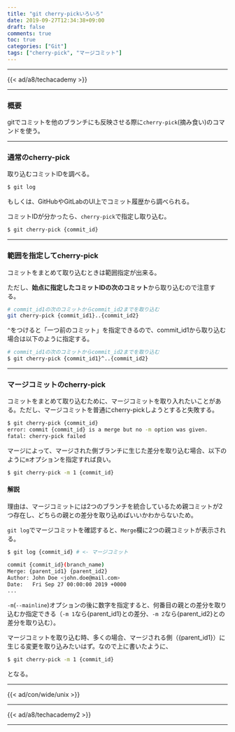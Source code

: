 ```yaml
---
title: "git cherry-pickいろいろ"
date: 2019-09-27T12:34:38+09:00
draft: false
comments: true
toc: true
categories: ["Git"]
tags: ["cherry-pick", "マージコミット"]
---
```


<!--more-->

---

{{< ad/a8/techacademy >}}

---

### 概要

gitでコミットを他のブランチにも反映させる際に`cherry-pick`(摘み食い)のコマンドを使う。

---

### 通常のcherry-pick

取り込むコミットIDを調べる。

```sh
$ git log
```

もしくは、GitHubやGitLabのUI上でコミット履歴から調べられる。

コミットIDが分かったら、`cherry-pick`で指定し取り込む。

```sh
$ git cherry-pick {commit_id}
```

---

### 範囲を指定してcherry-pick

コミットをまとめて取り込むときは範囲指定が出来る。

ただし、**始点に指定したコミットIDの次のコミット**から取り込むので注意する。

```sh
# commit_id1の次のコミットからcommit_id2までを取り込む
git cherry-pick {commit_id1}..{commit_id2}
```

`^`をつけると「一つ前のコミット」を指定できるので、commit_id1から取り込む場合は以下のように指定する。

```sh
# commit_id1の次のコミットからcommit_id2までを取り込む
$ git cherry-pick {commit_id1}^..{commit_id2}
```

---

### マージコミットのcherry-pick

コミットをまとめて取り込むために、マージコミットを取り入れたいことがある。ただし、マージコミットを普通にcherry-pickしようとすると失敗する。

```sh
$ git cherry-pick {commit_id}
error: commit {commit_id} is a merge but no -m option was given.
fatal: cherry-pick failed
```

マージによって、マージされた側ブランチに生じた差分を取り込む場合、以下のように`m`オプションを指定すれば良い。

```sh
$ git cherry-pick -m 1 {commit_id}
```

#### 解説

理由は、マージコミットには2つのブランチを統合しているため親コミットが2つ存在し、どちらの親との差分を取り込めばいいかわからないため。

`git log`でマージコミットを確認すると、`Merge`欄に2つの親コミットが表示される。

```sh
$ git log {commit_id} # <- マージコミット

commit {commit_id}(branch_name)
Merge: {parent_id1} {parent_id2}
Author: John Doe <john.doe@mail.com>
Date:   Fri Sep 27 00:00:00 2019 +0000
...
```

`-m`(`--mainline`)オプションの後に数字を指定すると、何番目の親との差分を取り込むか指定できる（`-m 1`なら{parent_id1}との差分、`-m 2`なら{parent_id2}との差分を取り込む）。

マージコミットを取り込む時、多くの場合、マージされる側（{parent_id1}）に生じる変更を取り込みたいはず。なので上に書いたように、

```sh
$ git cherry-pick -m 1 {commit_id}
```

となる。

---

{{< ad/con/wide/unix >}}

---

{{< ad/a8/techacademy2 >}}

---
